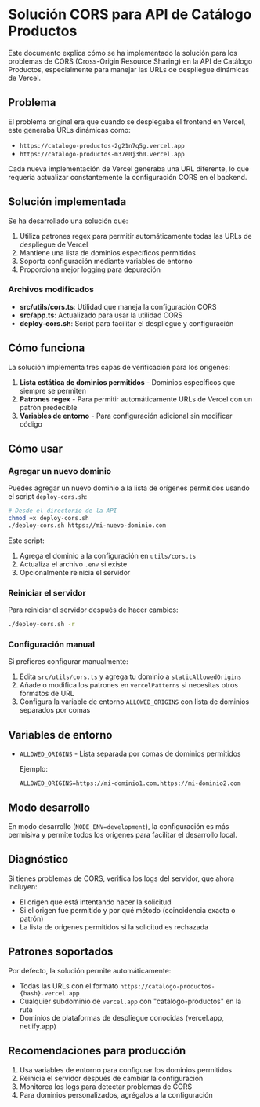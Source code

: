 # Solución CORS para API de Catálogo Productos

Este documento explica cómo se ha implementado la solución para los problemas de CORS (Cross-Origin Resource Sharing) en la API de Catálogo Productos, especialmente para manejar las URLs de despliegue dinámicas de Vercel.

## Problema

El problema original era que cuando se desplegaba el frontend en Vercel, este generaba URLs dinámicas como:

- `https://catalogo-productos-2g21n7q5g.vercel.app`
- `https://catalogo-productos-m37e0j3h0.vercel.app`

Cada nueva implementación de Vercel generaba una URL diferente, lo que requería actualizar constantemente la configuración CORS en el backend.

## Solución implementada

Se ha desarrollado una solución que:

1. Utiliza patrones regex para permitir automáticamente todas las URLs de despliegue de Vercel
2. Mantiene una lista de dominios específicos permitidos
3. Soporta configuración mediante variables de entorno
4. Proporciona mejor logging para depuración

### Archivos modificados

- **src/utils/cors.ts**: Utilidad que maneja la configuración CORS
- **src/app.ts**: Actualizado para usar la utilidad CORS
- **deploy-cors.sh**: Script para facilitar el despliegue y configuración

## Cómo funciona

La solución implementa tres capas de verificación para los orígenes:

1. **Lista estática de dominios permitidos** - Dominios específicos que siempre se permiten
2. **Patrones regex** - Para permitir automáticamente URLs de Vercel con un patrón predecible
3. **Variables de entorno** - Para configuración adicional sin modificar código

## Cómo usar

### Agregar un nuevo dominio

Puedes agregar un nuevo dominio a la lista de orígenes permitidos usando el script `deploy-cors.sh`:

```bash
# Desde el directorio de la API
chmod +x deploy-cors.sh
./deploy-cors.sh https://mi-nuevo-dominio.com
```

Este script:
1. Agrega el dominio a la configuración en `utils/cors.ts`
2. Actualiza el archivo `.env` si existe
3. Opcionalmente reinicia el servidor

### Reiniciar el servidor

Para reiniciar el servidor después de hacer cambios:

```bash
./deploy-cors.sh -r
```

### Configuración manual

Si prefieres configurar manualmente:

1. Edita `src/utils/cors.ts` y agrega tu dominio a `staticAllowedOrigins`
2. Añade o modifica los patrones en `vercelPatterns` si necesitas otros formatos de URL
3. Configura la variable de entorno `ALLOWED_ORIGINS` con lista de dominios separados por comas

## Variables de entorno

- `ALLOWED_ORIGINS` - Lista separada por comas de dominios permitidos 
  
  Ejemplo:
  ```
  ALLOWED_ORIGINS=https://mi-dominio1.com,https://mi-dominio2.com
  ```

## Modo desarrollo

En modo desarrollo (`NODE_ENV=development`), la configuración es más permisiva y permite todos los orígenes para facilitar el desarrollo local.

## Diagnóstico

Si tienes problemas de CORS, verifica los logs del servidor, que ahora incluyen:

- El origen que está intentando hacer la solicitud
- Si el origen fue permitido y por qué método (coincidencia exacta o patrón)
- La lista de orígenes permitidos si la solicitud es rechazada

## Patrones soportados

Por defecto, la solución permite automáticamente:

- Todas las URLs con el formato `https://catalogo-productos-{hash}.vercel.app`
- Cualquier subdominio de `vercel.app` con "catalogo-productos" en la ruta
- Dominios de plataformas de despliegue conocidas (vercel.app, netlify.app)

## Recomendaciones para producción

1. Usa variables de entorno para configurar los dominios permitidos
2. Reinicia el servidor después de cambiar la configuración
3. Monitorea los logs para detectar problemas de CORS
4. Para dominios personalizados, agrégalos a la configuración